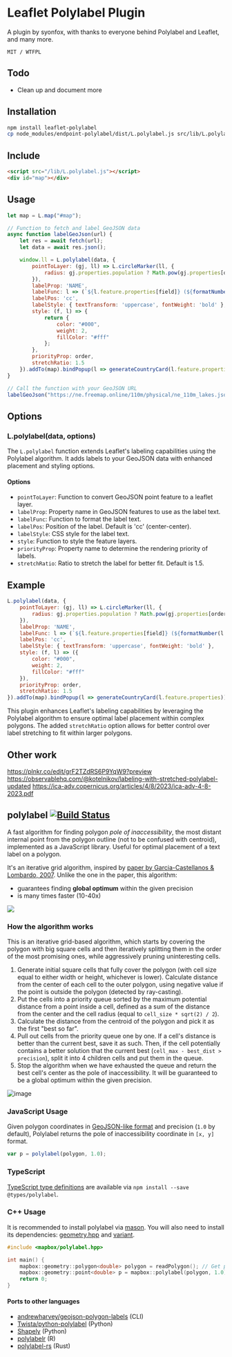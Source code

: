 
# Leaflet Polylabel Plugin

A plugin by syonfox, with thanks to everyone behind Polylabel and Leaflet, and many more.

`MIT / WTFPL`

## Todo

- Clean up and document more

## Installation

```sh
npm install leaflet-polylabel
cp node_modules/endpoint-polylabel/dist/L.polylabel.js src/lib/L.polylabel.js
```

## Include

```html
<script src="/lib/L.polylabel.js"></script>
<div id="map"></div>
```

## Usage

```js
let map = L.map("#map");

// Function to fetch and label GeoJSON data
async function labelGeoJson(url) {
    let res = await fetch(url);
    let data = await res.json();

    window.ll = L.polylabel(data, {
        pointToLayer: (gj, ll) => L.circleMarker(ll, {
            radius: gj.properties.population ? Math.pow(gj.properties[order], 0.2) - 1 : 1
        }),
        labelProp: 'NAME',
        labelFunc: l => (`${l.feature.properties[field]} (${formatNumber(l.feature.properties[order])})`),
        labelPos: 'cc',
        labelStyle: { textTransform: 'uppercase', fontWeight: 'bold' },
        style: (f, l) => {
            return {
                color: "#000",
                weight: 2,
                fillColor: "#fff"
            };
        },
        priorityProp: order,
        stretchRatio: 1.5
    }).addTo(map).bindPopup(l => generateCountryCard(l.feature.properties));
}

// Call the function with your GeoJSON URL
labelGeoJson("https://ne.freemap.online/110m/physical/ne_110m_lakes.json");
```

## Options

### L.polylabel(data, options)

The `L.polylabel` function extends Leaflet's labeling capabilities using the Polylabel algorithm. It adds labels to your GeoJSON data with enhanced placement and styling options.

#### Options

- `pointToLayer`: Function to convert GeoJSON point feature to a leaflet layer.
- `labelProp`: Property name in GeoJSON features to use as the label text.
- `labelFunc`: Function to format the label text.
- `labelPos`: Position of the label. Default is 'cc' (center-center).
- `labelStyle`: CSS style for the label text.
- `style`: Function to style the feature layers.
- `priorityProp`: Property name to determine the rendering priority of labels.
- `stretchRatio`: Ratio to stretch the label for better fit. Default is 1.5.

## Example

```js
L.polylabel(data, {
    pointToLayer: (gj, ll) => L.circleMarker(ll, {
        radius: gj.properties.population ? Math.pow(gj.properties[order], 0.2) - 1 : 1
    }),
    labelProp: 'NAME',
    labelFunc: l => (`${l.feature.properties[field]} (${formatNumber(l.feature.properties[order])})`),
    labelPos: 'cc',
    labelStyle: { textTransform: 'uppercase', fontWeight: 'bold' },
    style: (f, l) => ({
        color: "#000",
        weight: 2,
        fillColor: "#fff"
    }),
    priorityProp: order,
    stretchRatio: 1.5
}).addTo(map).bindPopup(l => generateCountryCard(l.feature.properties));
```

This plugin enhances Leaflet's labeling capabilities by leveraging the Polylabel algorithm to ensure optimal label placement within complex polygons. The added `stretchRatio` option allows for better control over label stretching to fit within larger polygons.
## Other work 
https://plnkr.co/edit/grF2TZdRS6P9YqW9?preview
https://observablehq.com/@kotelnikov/labeling-with-stretched-polylabel-updated
https://ica-adv.copernicus.org/articles/4/8/2023/ica-adv-4-8-2023.pdf

## polylabel [![Build Status](https://travis-ci.org/mapbox/polylabel.svg?branch=master)](https://travis-ci.org/mapbox/polylabel)

A fast algorithm for finding polygon _pole of inaccessibility_,
the most distant internal point from the polygon outline (not to be confused with centroid),
implemented as a JavaScript library.
Useful for optimal placement of a text label on a polygon.

It's an iterative grid algorithm,
inspired by [paper by Garcia-Castellanos & Lombardo, 2007](https://sites.google.com/site/polesofinaccessibility/).
Unlike the one in the paper, this algorithm:

- guarantees finding **global optimum** within the given precision
- is many times faster (10-40x)

![](https://cloud.githubusercontent.com/assets/25395/16745865/864a0a30-47c0-11e6-87bc-58acac41a520.png)

### How the algorithm works

This is an iterative grid-based algorithm, which starts by covering the polygon with big square cells and then iteratively splitting them in the order of the most promising ones, while aggressively pruning uninteresting cells.

1. Generate initial square cells that fully cover the polygon (with cell size equal to either width or height, whichever is lower). Calculate distance from the center of each cell to the outer polygon, using negative value if the point is outside the polygon (detected by ray-casting).
2. Put the cells into a priority queue sorted by the maximum potential distance from a point inside a cell, defined as a sum of the distance from the center and the cell radius (equal to `cell_size * sqrt(2) / 2`).
3. Calculate the distance from the centroid of the polygon and pick it as the first "best so far".
4. Pull out cells from the priority queue one by one. If a cell's distance is better than the current best, save it as such.
Then, if the cell potentially contains a better solution that the current best (`cell_max - best_dist > precision`),
split it into 4 children cells and put them in the queue.
5. Stop the algorithm when we have exhausted the queue and return the best cell's center as the pole of inaccessibility.
It will be guaranteed to be a global optimum within the given precision.

![image](https://cloud.githubusercontent.com/assets/25395/16748630/e6b3336c-47cd-11e6-8059-0eeccf22cf6b.png)

### JavaScript Usage

Given polygon coordinates in
[GeoJSON-like format](http://geojson.org/geojson-spec.html#polygon)
and precision (`1.0` by default),
Polylabel returns the pole of inaccessibility coordinate in `[x, y]` format.

```js
var p = polylabel(polygon, 1.0);
```

### TypeScript

[TypeScript type definitions](https://github.com/DefinitelyTyped/DefinitelyTyped/tree/master/concaveman)
are available via `npm install --save @types/polylabel`.

### C++ Usage

It is recommended to install polylabel via [mason](https://github.com/mapbox/mason). You will also need to install its dependencies: [geometry.hpp](https://github.com/mapbox/geometry.hpp) and [variant](https://github.com/mapbox/variant).

```C++
#include <mapbox/polylabel.hpp>

int main() {
    mapbox::geometry::polygon<double> polygon = readPolygon(); // Get polygon data from somewhere.
    mapbox::geometry::point<double> p = mapbox::polylabel(polygon, 1.0);
    return 0;
}
```

#### Ports to other languages

- [andrewharvey/geojson-polygon-labels](https://github.com/andrewharvey/geojson-polygon-labels) (CLI) 
- [Twista/python-polylabel](https://github.com/Twista/python-polylabel) (Python)
- [Shapely](https://github.com/Toblerity/Shapely/blob/master/shapely/algorithms/polylabel.py) (Python)
- [polylabelr](https://CRAN.R-project.org/package=polylabelr) (R)
- [polylabel-rs](https://github.com/urschrei/polylabel-rs) (Rust)
